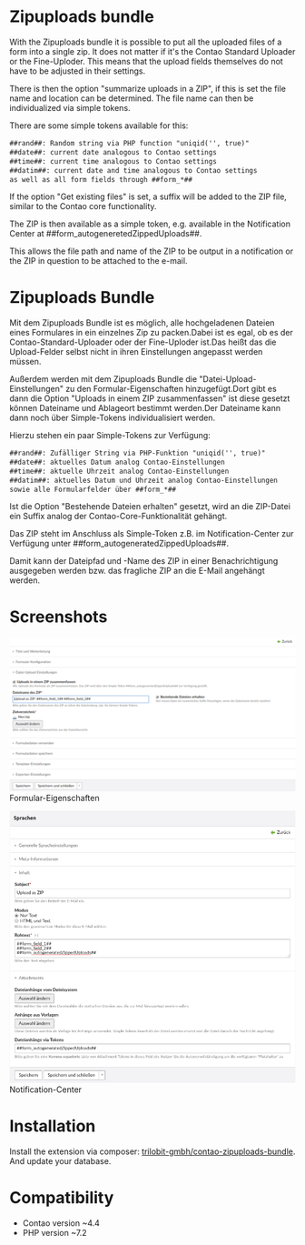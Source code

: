 Zipuploads bundle
==================

With the Zipuploads bundle it is possible to put all the uploaded files of a form into a single zip. It does not matter if it's the Contao Standard Uploader or the Fine-Uploder. This means that the upload fields themselves do not have to be adjusted in their settings.

There is then the option "summarize uploads in a ZIP", if this is set the file name and location can be determined. The file name can then be individualized via simple tokens.

There are some simple tokens available for this:
   
    ##rand##: Random string via PHP function "uniqid('', true)"  
    ##date##: current date analogous to Contao settings  
    ##time##: current time analogous to Contao settings  
    ##datim##: current date and time analogous to Contao settings  
    as well as all form fields through ##form_*##  
If the option "Get existing files" is set, a suffix will be added to the ZIP file, similar to the Contao core functionality.

The ZIP is then available as a simple token, e.g. available in the Notification Center at 
    ##form_autogeneretedZippedUploads##.

This allows the file path and name of the ZIP to be output in a notification or the ZIP in question to be attached to the e-mail.

Zipuploads Bundle
==================

Mit dem Zipuploads Bundle ist es möglich, alle hochgeladenen Dateien eines Formulares in ein einzelnes Zip zu packen.Dabei ist es egal, ob es der Contao-Standard-Uploader oder der Fine-Uploder ist.Das heißt das die Upload-Felder selbst nicht in ihren Einstellungen angepasst werden müssen.

Außerdem werden mit dem Zipuploads Bundle die "Datei-Upload-Einstellungen" zu den Formular-Eigenschaften hinzugefügt.Dort gibt es dann die Option "Uploads in einem ZIP zusammenfassen" ist diese gesetzt können Dateiname und Ablageort bestimmt werden.Der Dateiname kann dann noch über Simple-Tokens individualisiert werden.

Hierzu stehen ein paar Simple-Tokens zur Verfügung:

    ##rand##: Zufälliger String via PHP-Funktion "uniqid('', true)"  
    ##date##: aktuelles Datum analog Contao-Einstellungen  
    ##time##: aktuelle Uhrzeit analog Contao-Einstellungen  
    ##datim##: aktuelles Datum und Uhrzeit analog Contao-Einstellungen  
    sowie alle Formularfelder über ##form_*##  
Ist die Option "Bestehende Dateien erhalten" gesetzt, wird an die ZIP-Datei ein Suffix analog der Contao-Core-Funktionalität gehängt.

Das ZIP steht im Anschluss als Simple-Token z.B. im Notification-Center zur Verfügung unter ##form_autogeneratedZippedUploads##.

Damit kann der Dateipfad und -Name des ZIP in einer Benachrichtigung ausgegeben werden bzw. das fragliche ZIP an die E-Mail angehängt werden.

Screenshots
===========

![](docs/images/Formulareigenschaften.png)
Formular-Eigenschaften

![](docs/images/Notification-Center.png)
Notification-Center

Installation
============

Install the extension via composer: [trilobit-gmbh/contao-zipuploads-bundle](https://packagist.org/packages/trilobit-gmbh/contao-zipuploads-bundle).  
And update your database.

Compatibility
=============

* Contao version ~4.4
* PHP version ~7.2